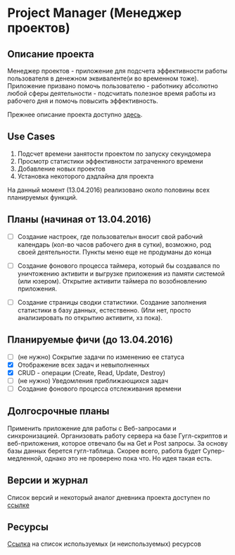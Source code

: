 # Project Manager (Менеджер проектов)

## Описание проекта
Менеджер проектов - приложение для подсчета эффективности работы пользователя в денежном эквиваленте(и во временном тоже). Приложение призвано помочь пользователю - работнику абсолютно любой сферы деятельности - подсчитать полезное время работы из рабочего дня и помочь повысить эффективность. 

Прежнее описание проекта доступно [здесь](https://github.com/maximgorbatyuk/TaskManager/blob/master/olddescription.md). 

## Use Cases
1. Подсчет времени занятости проектом по запуску секундомера
2. Просмотр статистики эффективности затраченного времени
3. Добавление новых проектов
4. Установка некоторого дэдлайна для проекта

На данный момент (13.04.2016) реализовано около половины всех планируемых функций.

## Планы (начиная от 13.04.2016)
* [ ] Создание настроек, где пользовательн вносит свой рабочий календарь (кол-во часов рабочего дня в сутки), возможно, род своей деятельности. Пункты меню еще не продуманы до конца
* [ ] Создание фонового процесса таймера, который бы создавался по уничтожению активити и выгрузке приложения из памяти системой (или юзером). Открытие активити таймера по возобновлению приложения.
* [ ] Создание страницы сводки статистики. Создание заполнения статистики в базу данных, естественно. (Или нет, просто анализировать по открытию активити, хз пока).



## Планируемые фичи (до 13.04.2016)
* [ ] (не нужно) Сокрытие задачи по изменению ее статуса
* [x] Отображение всех задач и невыполненных
* [x] CRUD - операции (Create, Read, Update, Destroy)
* [ ] (не нужно) Уведомления приближающихся задач
* [ ] Создание фонового процесса отслеживания времени

## Долгосрочные планы
Применить приложение для работы с Веб-запросами и синхронизацией. Организовать работу сервера на базе Гугл-скриптов и веб-приложения, которое отвечало бы на Get и Post запросы.
 За основу базы данных берется гугл-таблица. Скорее всего, работа будет Супер-медленной, однако это не проверено пока что. Но идея такая есть. 

## Версии и журнал
Список версий и некоторый аналог дневника проекта доступен по [ссылке](https://github.com/maximgorbatyuk/TaskManager/blob/master/versions.md)

## Ресурсы
[Ссылка](https://github.com/maximgorbatyuk/TaskManager/blob/master/source.md) на список используемых (и неиспользуемых) ресурсов